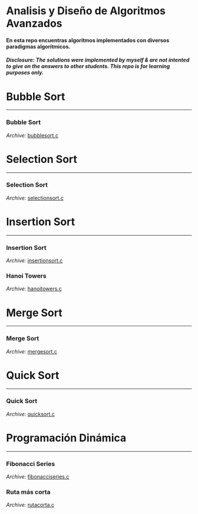 # Analisis y Diseño de Algoritmos Avanzados

#### En esta repo encuentras algoritmos implementados con diversos paradigmas algorítmicos.

##### Disclosure: The solutions were implemented by myself & are not intented to give on the answers to other students. This repo is for learning purposes only.

# Bubble Sort
---

### Bubble Sort
_Archive:_ [bubblesort.c](../main/bubblesort.c)

# Selection Sort
---

### Selection Sort
_Archive:_ [selectionsort.c](../main/selectionsort.c)

# Insertion Sort
---

### Insertion Sort
_Archive:_ [insertionsort.c](../main/insertionsort.c)

### Hanoi Towers
_Archive:_ [hanoitowers.c](../main/hanoitowers.c)

# Merge Sort
---

### Merge Sort
_Archive:_ [mergesort.c](../main/mergesort.c)

# Quick Sort
---

### Quick Sort
_Archive:_ [quicksort.c](../main/quicksort.c)

# Programación Dinámica
---

### Fibonacci Series
_Archive:_ [fibonacciseries.c](../main/fibonacciseries.c)

### Ruta más corta
_Archive:_ [rutacorta.c](../main/rutacorta.c)
